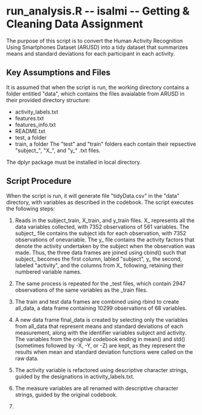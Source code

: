 # run_analysis.R -- isalmi -- Getting & Cleaning Data Assignment

The purpose of this script is to convert the Human Activity Recognition Using
Smartphones Dataset (ARUSD) into a tidy dataset that summarizes means and standard
deviations for each participant in each activity.


## Key Assumptions and Files
It is assumed that when the script is run, the working directory contains a 
folder entitled "data", which contains the files avaialable from ARUSD in their
provided directory structure:
  * activity_labels.txt
  * features.txt
  * features_info.txt
  * README.txt
  * test, a folder
  * train, a folder
The "test" and "train" folders each contain their repsective "subject_", "X_",
and "y_" .txt files. 

The dplyr package must be installed in local directory. 


## Script Procedure
When the script is run, it will generate file "tidyData.csv" in the "data" 
directory, with variables as described in the codebook. The script executes the
following steps:

1. Reads in the subject_train, X_train, and y_train files. X_ represents all the 
data variables collected, with 7352 observations of 561 variables. The subject_
file contains the subject ids for each observation, with 7352 observations of 
onevariable. The y_ file contains the activity factors that denote the activity
undertaken by the subject when the observation was made. Thus, the three data
frames are joined using cbind() such that subject_ becomes the first column, 
labled "subject", y_ the second, labeled "activity", and the columns from X_
following, retaining their numbered variable names. 

2. The same process is repeated for the _test files, which contain 2947 
observations of the same variables as the _train files.

3. The train and test data frames are combined using rbind to create all_data,
a data frame containing 10299 observations of 68 variables. 

4. A new data frame final_data is created by selecting only the variables from
all_data that represent means and standard deviations of each measurement, along
with the identifier variables subject and activity. The variables from 
the original codebook ending in mean() and std() (sometimes followed by -X, -Y, 
or -Z) are kept, as they represent the results when mean and standard deviation
functions were called on the raw data. 

5. The activity variable is refactored using descriptive character strings, guided
by the designations in activity_labels.txt.

6. The measure variables are all renamed with descriptive character strings,
guided by the original codebook. 

8. 








